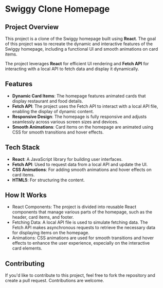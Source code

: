 # Swiggy Clone Homepage

## Project Overview

This project is a clone of the Swiggy homepage built using **React**. The goal of this project was to recreate the dynamic and interactive features of the Swiggy homepage, including a functional UI and smooth animations on card items. 

The project leverages **React** for efficient UI rendering and **Fetch API** for interacting with a local API to fetch data and display it dynamically.

## Features

- **Dynamic Card Items**: The homepage features animated cards that display restaurant and food details.
- **Fetch API**: The project uses the Fetch API to interact with a local API file, enabling the display of dynamic content.
- **Responsive Design**: The homepage is fully responsive and adjusts seamlessly across various screen sizes and devices.
- **Smooth Animations**: Card items on the homepage are animated using CSS for smooth transitions and hover effects.

## Tech Stack

- **React**: A JavaScript library for building user interfaces.
- **Fetch API**: Used to request data from a local API and update the UI.
- **CSS Animations**: For adding smooth animations and hover effects on card items.
- **HTML5**: For structuring the content.

## How It Works
<ul>
<li>React Components: The project is divided into reusable React components that manage various parts of the homepage, such as the header, card items, and footer.</li>
<li>Fetching Data: A local API file is used to simulate fetching data. The Fetch API makes asynchronous requests to retrieve the necessary data for displaying items on the homepage.</li>
<li>Animations: CSS animations are used for smooth transitions and hover effects to enhance the user experience, especially on the interactive card elements.</li>
  </ul>

## Contributing
If you'd like to contribute to this project, feel free to fork the repository and create a pull request. Contributions are welcome.
